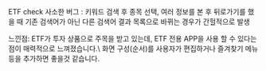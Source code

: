 ETF check 사소한 버그 : 키워드 검색 후 종목 선택, 여러 정보를 본 후 뒤로가기를 했을 때 기존 검색어가 아닌 다른 검색어 결과 목록으로 바뀌는 경우가 간헐적으로 발생

느낀점:
ETF가 투자 상품으로 주목을 받고 있는데, ETF 전용 APP을 사용 할 수 있다는 점이 매력적으로 느껴졌습니다.\\
화면 구성(순서)를 사용자가 편집하거나 즐겨찾기 메뉴등을 추가하면 좋을것 같습니다.


